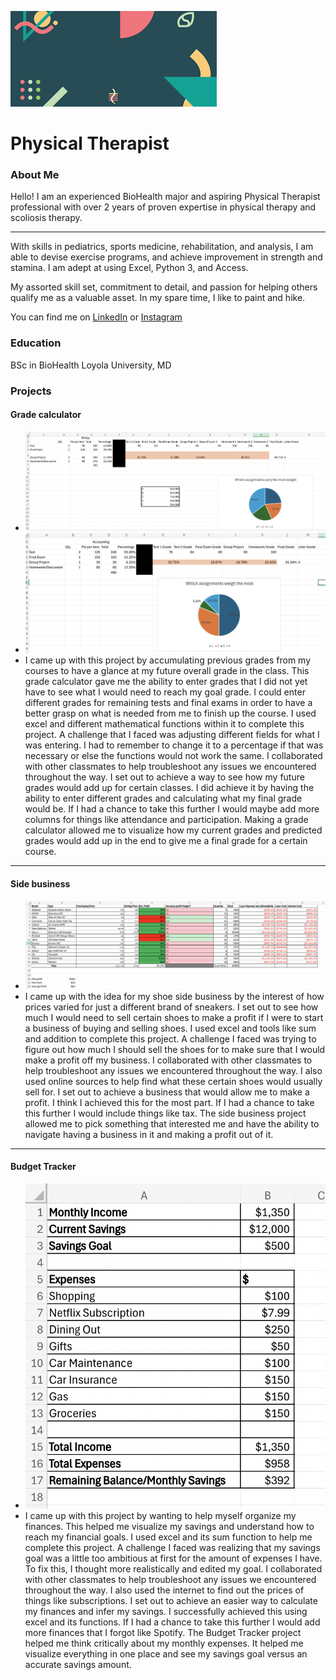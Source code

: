 ![banner](images/banner.PNG)

# Physical Therapist

### About Me 
Hello! I am an experienced BioHealth major and aspiring Physical Therapist professional with over 2 years of proven expertise in physical therapy and scoliosis therapy. 

***

With skills in pediatrics, sports medicine, rehabilitation, and analysis, I am able to devise exercise programs, and achieve improvement in strength and stamina. I am adept at using Excel, Python 3, and Access. 


My assorted skill set, commitment to detail, and passion for helping others qualify me as a valuable asset.  In my spare time, I like to paint and hike. 


You can find me on [LinkedIn](https://www.linkedin.com/in/molly-skrabut-902639321?lipi=urn%3Ali%3Apage%3Ad_flagship3_profile_view_base_contact_details%3Be5DgbrjAQ6ejV5rA0%2FjGEw%3D%3D) or [Instagram](https://www.instagram.com/mollyskrabut/) 


### Education 
BSc in BioHealth
Loyola University, MD

### Projects

#### Grade calculator
 - ![project](images/calc.png)
 - ![project](images/grade.png)
 - I came up with this project by accumulating previous grades from my courses to have a glance at my future overall grade in the class. This grade calculator gave me the ability to enter grades that I did not yet have to see what I would need to reach my goal grade. I could enter different grades for remaining tests and final exams in order to have a better grasp on what is needed from me to finish up the course. I used excel and different mathematical functions within it to complete this project. A challenge that I faced was adjusting different fields for what I was entering. I had to remember to change it to a percentage if that was necessary or else the functions would not work the same. I collaborated with other classmates to help troubleshoot any issues we encountered throughout the way. I set out to achieve a way to see how my future grades would add up for certain classes. I did achieve it by having the ability to enter different grades and calculating what my final grade would be. If I had a chance to take this further I would maybe add more columns for things like attendance and participation. Making a grade calculator allowed me to visualize how my current grades and predicted grades would add up in the end to give me a final grade for a certain course. 

***
#### Side business
 - ![project](images/hustle.png)
 - I came up with the idea for my shoe side business by the interest of how prices varied for just a different brand of sneakers. I set out to see how much I would need to sell certain shoes to make a profit if I were to start a business of buying and selling shoes. I used excel and tools like sum and addition to complete this project. A challenge I faced was trying to figure out how much I should sell the shoes for to make sure that I would make a profit off my business. I collaborated with other classmates to help troubleshoot any issues we encountered throughout the way. I also used online sources to help find what these certain shoes would usually sell for. I set out to achieve a business that would allow me to make a profit. I think I achieved this for the most part. If I had a chance to take this further I would include things like tax. The side business project allowed me to pick something that interested me and have the ability to navigate having a business in it and making a profit out of it. 


***
#### Budget Tracker
 - ![project](images/tracker.png)
 - I came up with this project by wanting to help myself organize my finances. This helped me visualize my savings and understand how to reach my financial goals. I used excel and its sum function to help me complete this project. A challenge I faced was realizing that my savings goal was a little too ambitious at first for the amount of expenses I have. To fix this, I thought more realistically and edited my goal. I collaborated with other classmates to help troubleshoot any issues we encountered throughout the way. I also used the internet to find out the prices of things like subscriptions. I set out to achieve an easier way to calculate my finances and infer my savings. I successfully achieved this using excel and its functions. If I had a chance to take this further I would add more finances that I forgot like Spotify. The Budget Tracker project helped me think critically about my monthly expenses. It helped me visualize everything in one place and see my savings goal versus an accurate savings amount.  


